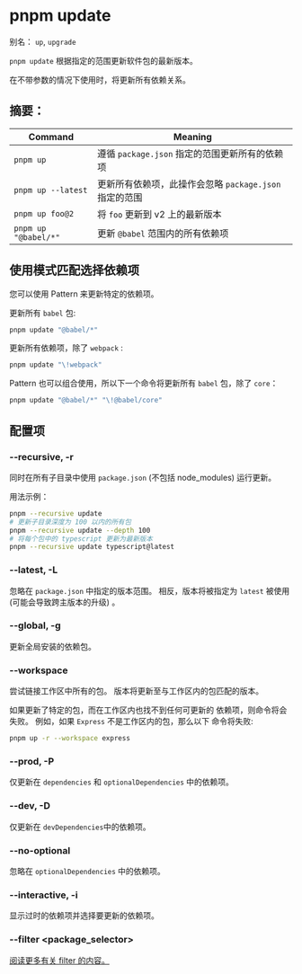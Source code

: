# pnpm update

别名： `up`, `upgrade`

`pnpm update` 根据指定的范围更新软件包的最新版本。

在不带参数的情况下使用时，将更新所有依赖关系。

## 摘要：

| Command              | Meaning                                                |
| -------------------- | ------------------------------------------------------ |
| `pnpm up`            | 遵循 `package.json` 指定的范围更新所有的依赖项         |
| `pnpm up --latest`   | 更新所有依赖项，此操作会忽略 `package.json` 指定的范围 |
| `pnpm up foo@2`      | 将 `foo` 更新到 v2 上的最新版本                        |
| `pnpm up "@babel/*"` | 更新 `@babel` 范围内的所有依赖项                       |

## 使用模式匹配选择依赖项

您可以使用 Pattern 来更新特定的依赖项。

更新所有 `babel` 包:

```sh
pnpm update "@babel/*"
```



更新所有依赖项，除了 `webpack` :

```sh
pnpm update "\!webpack"
```



Pattern 也可以组合使用，所以下一个命令将更新所有 `babel` 包，除了 `core`：

```sh
pnpm update "@babel/*" "\!@babel/core"
```



## 配置项

### --recursive, -r

同时在所有子目录中使用 `package.json` (不包括 node_modules) 运行更新。

用法示例：

```sh
pnpm --recursive update
# 更新子目录深度为 100 以内的所有包
pnpm --recursive update --depth 100
# 将每个包中的 typescript 更新为最新版本
pnpm --recursive update typescript@latest
```



### --latest, -L

忽略在 `package.json` 中指定的版本范围。 相反，版本将被指定为 `latest` 被使用 (可能会导致跨主版本的升级) 。

### --global, -g

更新全局安装的依赖包。

### --workspace

尝试链接工作区中所有的包。 版本将更新至与工作区内的包匹配的版本。

如果更新了特定的包，而在工作区内也找不到任何可更新的 依赖项，则命令将会失败。 例如，如果 `Express` 不是工作区内的包，那么以下 命令将失败:

```sh
pnpm up -r --workspace express
```



### --prod, -P

仅更新在 `dependencies` 和 `optionalDependencies` 中的依赖项。

### --dev, -D

仅更新在 `devDependencies`中的依赖项。

### --no-optional

忽略在 `optionalDependencies` 中的依赖项。

### --interactive, -i

显示过时的依赖项并选择要更新的依赖项。

### --filter <package_selector>

[阅读更多有关 filter 的内容。](https://pnpm.io/zh/filtering)